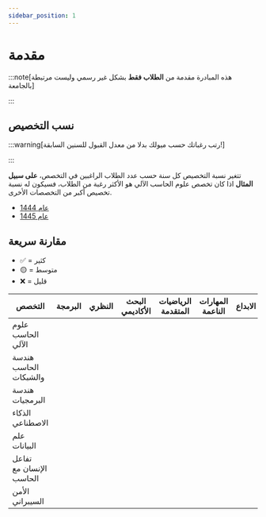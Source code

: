 ```yaml
---
sidebar_position: 1
---
```


# مقدمة

:::note[هذه المبادرة مقدمة من **الطلاب فقط** بشكل غير رسمي وليست مرتبطة بالجامعة]

:::

## نسب التخصيص

:::warning[رتب رغباتك حسب ميولك بدلا من معدل القبول للسنين السابقة!]

:::

تتغير نسبة التخصيص كل سنة حسب عدد الطلاب الراغبين في التخصص، **على سبيل المثال** اذا كان تخصص علوم الحاسب الآلي هو الأكثر رغبة من الطلاب، فسيكون له نسبة تخصيص أكبر من التخصصات الأخرى.

- [عام 1444](https://drive.uqu.edu.sa/_/dadregis/files/%D8%A3%D9%83%D8%A7%D8%AF%D9%8A%D9%85%D9%8A/TS1453.pdf)
- [عام 1445](https://drive.uqu.edu.sa/_/dadregis/files/45/3/%D8%AA%D8%AE%D8%B5%D9%8A%D8%B5%20%D9%84%D9%84%D8%B9%D8%A7%D9%85%201445%20%D9%87%D9%80.pdf)

## مقارنة سريعة

- ✅ = كثير
- 🟡 = متوسط
- ❌  = قليل

| التخصص                  | البرمجة | النظري | البحث الأكاديمي | الرياضيات المتقدمة | المهارات الناعمة | الابداع | حل المشكلات |
| ----------------------- | ------- | ------ | --------------- | ------------------ | ---------------- | ------- | ----------- |
| علوم الحاسب الآلي       |         |        |                 |                    |                  |         |             |
| هندسة الحاسب والشبكات   |         |        |                 |                    |                  |         |             |
| هندسة البرمجيات         |         |        |                 |                    |                  |         |             |
| الذكاء الاصطناعي        |         |        |                 |                    |                  |         |             |
| علم البيانات            |         |        |                 |                    |                  |         |             |
| تفاعل الإنسان مع الحاسب |         |        |                 |                    |                  |         |             |
| الأمن السيبراني         |         |        |                 |                    |                  |         |             |
